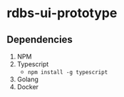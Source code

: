 # rdbs-ui-prototype

## Dependencies
1. NPM
2. Typescript 
    * `npm install -g typescript`
3. Golang
4. Docker